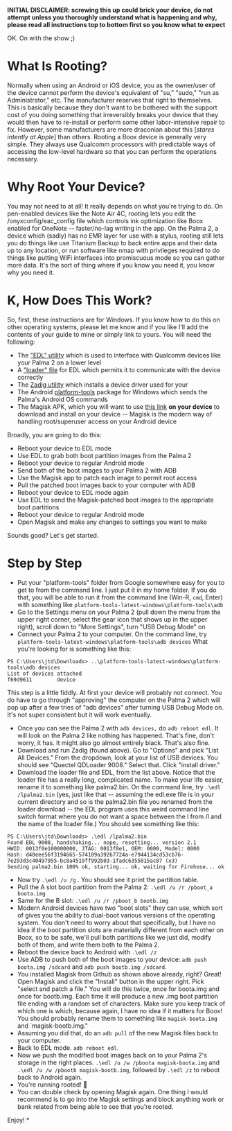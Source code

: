 **INITIAL DISCLAIMER: screwing this up could brick your device, do not attempt unless you thoroughly understand what is happening and why, please read all instructions top to bottom first so you know what to expect**

OK. On with the show ;)

# What Is Rooting?
Normally when using an Android or iOS device, you as the owner/user of the device cannot perform the device's equivalent of "su," "sudo," "run as Administrator," etc. The manufacturer reserves that right to themselves. This is basically because they don't want to be bothered with the support cost of you doing something that irreversibly breaks your device that they would then have to re-install or perform some other labor-intensive repair to fix. However, some manufacturers are more draconian about this [*stares intently at Apple*] than others. Rooting a Boox device is generally very simple. They always use Qualcomm processors with predictable ways of accessing the low-level hardware so that you can perform the operations necessary.

# Why Root Your Device?
You may not need to at all! It really depends on what you're trying to do. On pen-enabled devices like the Note Air 4C, rooting lets you edit the /onyxconfig/eac_config file which controls ink optimization like Boox enabled for OneNote -- faster/no-lag writing in the app. On the Palma 2, a device which (sadly) has no EMR layer for use with a stylus, rooting still lets you do things like use Titanium Backup to back entire apps and their data up to any location, or run software like nmap with privileges required to do things like putting WiFi interfaces into promiscuous mode so you can gather more data. It's the sort of thing where if you know you need it, you know why you need it.

# K, How Does This Work?
So, first, these instructions are for Windows. If you know how to do this on other operating systems, please let me know and if you like I'll add the contents of your guide to mine or simply link to yours.
You will need the following:
* The ["EDL" utility](https://www.temblast.com/edl.htm) which is used to interface with Qualcomm devices like your Palma 2 on a lower level
* A ["loader" file](https://github.com/bkerler/Loaders/blob/main/lenovo_motorola/0000000000000000_bdaf51b59ba21d8a_fhprg.bin) for EDL which permits it to communicate with the device correctly
* The [Zadig utility](https://zadig.akeo.ie/) which installs a device driver used for your 
* The Android [platform-tools](https://developer.android.com/tools/releases/platform-tools#downloads) package for Windows which sends the Palma's Android OS commands
* The Magisk APK, which you will want to use [this link](https://github.com/topjohnwu/magisk/releases) **on your device** to download and install on your device -- Magisk is the modern way of handling root/superuser access on your Android device

Broadly, you are going to do this:
* Reboot your device to EDL mode
* Use EDL to grab both boot partition images from the Palma 2
* Reboot your device to regular Android mode
* Send both of the boot images to your Palma 2 with ADB
* Use the Magisk app to patch each image to permit root access
* Pull the patched boot images back to your computer with ADB
* Reboot your device to EDL mode again
* Use EDL to send the Magisk-patched boot images to the appropriate boot partitions
* Reboot your device to regular Android mode
* Open Magisk and make any changes to settings you want to make

Sounds good? Let's get started.

# Step by Step
* Put your "platform-tools" folder from Google somewhere easy for you to get to from the command line. I just put it in my home folder. If you do that, you will be able to run it from the command line (Win-R, `cmd`, Enter) with something like `platform-tools-latest-windows\platform-tools\adb`
* Go to the Settings menu on your Palma 2 (pull down the menu from the upper right corner, select the gear icon that shows up in the upper right), scroll down to "More Settings", turn "USB Debug Mode" on
* Connect your Palma 2 to your computer. On the command line, try `platform-tools-latest-windows\platform-tools\adb devices` What you're looking for is something like this:
```
PS C:\Users\jtd\Downloads> ..\platform-tools-latest-windows\platform-tools\adb devices
List of devices attached
f69d9611        device
```
This step is a little fiddly. At first your device will probably not connect. You do have to go through "approving" the computer on the Palma 2 which will pop up after a few tries of "adb devices" after turning USB Debug Mode on. It's not super consistent but it will work eventually.

* Once you can see the Palma 2 with `adb devices,` do `adb reboot edl`. It will look on the Palma 2 like nothing has happened. That's fine, don't worry, it has. It might also go almost entirely black. That's also fine.
* Download and run Zadig (found above). Go to "Options" and pick "List All Devices." From the dropdown, look at your list of USB devices. You should see "Quectel QDLoader 9008." Select that. Click "install driver."
* Download the loader file and EDL, from the list above. Notice that the loader file has a really long, complicated name. To make your life easier, rename it to something  like palma2.bin. On the command line, try `.\edl /lpalma2.bin` (yes, just like that -- assuming the edl.exe file is in your current directory and so is the palma2.bin file you renamed from the loader download -- the EDL program uses this weird command line switch format where you do not want a space between the l from /l and the name of the loader file.) You should see something like this:

```
PS C:\Users\jtd\Downloads> .\edl /lpalma2.bin
Found EDL 9008, handshaking... nope, resetting... version 2.1
HWID: 0013f0e100000000, JTAG: 0013f0e1, OEM: 0000, Model: 0000
Hash: d40eee56f3194665-574109a39267724a-e7944134cd53cb76-7e293d3c40497955-bc8a4519ff992b03-1fadc6355015ac87 (x3)
Sending palma2.bin 100% ok, starting... ok, waiting for Firehose... ok
```

* Now try `.\edl /u /g` . You should see it print the partition table.
* Pull the A slot boot partition from the Palma 2: `.\edl /u /r /pboot_a boota.img`
* Same for the B slot: `.\edl /u /r /pboot_b bootb.img`
* Modern Android devices have two "boot slots" they can use, which sort of gives you the ability to dual-boot various versions of the operating system. You don't need to worry about that specifically, but I have no idea if the boot partition slots are materially different from each other on Boox, so to be safe, we'll pull both partitions like we just did, modify both of them, and write them both to the Palma 2.
* Reboot the device back to Android with `.\edl /z`
* Use ADB to push both of the boot images to your device: `adb push boota.img /sdcard` and `adb push bootb.img /sdcard`.
* You installed Magisk from Github as shown above already, right? Great! Open Magisk and click the "Install" button in the upper right. Pick "select and patch a file." You will do this twice, once for boota.img and once for bootb.img. Each time it will produce a new .img boot partition file ending with a random set of characters. Make sure you keep track of which one is which, because again, I have no idea if it matters for Boox! You should probably rename them to something like `magisk-boota.img` and `magisk-bootb.img."
* Assuming you did that, do an `adb pull` of the new Magisk files back to your computer.
* Back to EDL mode. `adb reboot edl`.
* Now we push the modified boot images back on to your Palma 2's storage in the right places. `.\edl /u /w /pboota magisk-boota.img` and `.\edl /u /w /pbootb magisk-bootb.img`, followed by `.\edl /z` to reboot back to Android again.
* You're running rooted! 🎉
* You can double check by opening Magisk again. One thing I would recommend is to go into the Magisk settings and block anything work or bank related from being able to see that you're rooted.

Enjoy!
* 
